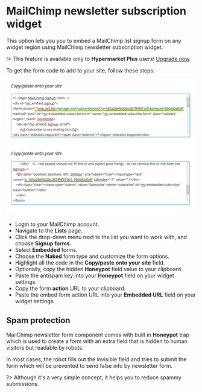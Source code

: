 # MailChimp newsletter subscription widget

This option lets you you to embed a MailChimp list signup form on any widget region using MailChimp newsletter subscription widget.

!> This feature is available only to **Hypermarket Plus** users! [Upgrade now](https://www.mypreview.one).

To get the form code to add to your site, follow these steps:

![MailChimp forml](img/mailchimp-form-action.png)
![MailChimp form honeypot](img/mailchimp-form-honeypot.png)

* Login to your MailChimp account.
* Navigate to the **Lists** page.
* Click the drop-down menu next to the list you want to work with, and choose **Signup forms**.
* Select **Embedded** forms.
* Choose the **Naked** form type and customize the form options.
* Highlight all the code in the **Copy/paste onto your site** field.
* Optionally, copy the hidden **Honeypot** field value to your clipboard.
* Paste the antispam key into your **Honeypot** field on your widget settings.
* Copy the form **action** URL to your clipboard.
* Paste the embed form action URL into your **Embedded URL** field on your widget settings.

## Spam protection

MailChimp newsletter form component comes with built in **Honeypot** trap which is used to create a form with an extra field that is hidden to human visitors but readable by robots.

In most cases, the robot fills out the invisible field and tries to submit the form which will be prevented to send false info by newsletter form.

?> Although it's a very simple concept, it helps you to reduce spammy submissions.
